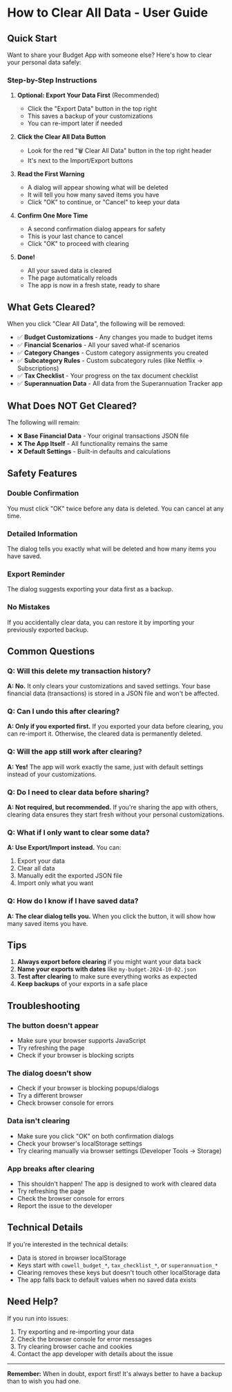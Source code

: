 # How to Clear All Data - User Guide

## Quick Start

Want to share your Budget App with someone else? Here's how to clear your personal data safely:

### Step-by-Step Instructions

1. **Optional: Export Your Data First** (Recommended)
   - Click the "Export Data" button in the top right
   - This saves a backup of your customizations
   - You can re-import later if needed

2. **Click the Clear All Data Button**
   - Look for the red "🗑️ Clear All Data" button in the top right header
   - It's next to the Import/Export buttons

3. **Read the First Warning**
   - A dialog will appear showing what will be deleted
   - It will tell you how many saved items you have
   - Click "OK" to continue, or "Cancel" to keep your data

4. **Confirm One More Time**
   - A second confirmation dialog appears for safety
   - This is your last chance to cancel
   - Click "OK" to proceed with clearing

5. **Done!**
   - All your saved data is cleared
   - The page automatically reloads
   - The app is now in a fresh state, ready to share

## What Gets Cleared?

When you click "Clear All Data", the following will be removed:

- ✅ **Budget Customizations** - Any changes you made to budget items
- ✅ **Financial Scenarios** - All your saved what-if scenarios
- ✅ **Category Changes** - Custom category assignments you created
- ✅ **Subcategory Rules** - Custom subcategory rules (like Netflix → Subscriptions)
- ✅ **Tax Checklist** - Your progress on the tax document checklist
- ✅ **Superannuation Data** - All data from the Superannuation Tracker app

## What Does NOT Get Cleared?

The following will remain:

- ❌ **Base Financial Data** - Your original transactions JSON file
- ❌ **The App Itself** - All functionality remains the same
- ❌ **Default Settings** - Built-in defaults and calculations

## Safety Features

### Double Confirmation
You must click "OK" twice before any data is deleted. You can cancel at any time.

### Detailed Information
The dialog tells you exactly what will be deleted and how many items you have saved.

### Export Reminder
The dialog suggests exporting your data first as a backup.

### No Mistakes
If you accidentally clear data, you can restore it by importing your previously exported backup.

## Common Questions

### Q: Will this delete my transaction history?
**A: No.** It only clears your customizations and saved settings. Your base financial data (transactions) is stored in a JSON file and won't be affected.

### Q: Can I undo this after clearing?
**A: Only if you exported first.** If you exported your data before clearing, you can re-import it. Otherwise, the cleared data is permanently deleted.

### Q: Will the app still work after clearing?
**A: Yes!** The app will work exactly the same, just with default settings instead of your customizations.

### Q: Do I need to clear data before sharing?
**A: Not required, but recommended.** If you're sharing the app with others, clearing data ensures they start fresh without your personal customizations.

### Q: What if I only want to clear some data?
**A: Use Export/Import instead.** You can:
1. Export your data
2. Clear all data
3. Manually edit the exported JSON file
4. Import only what you want

### Q: How do I know if I have saved data?
**A: The clear dialog tells you.** When you click the button, it will show how many saved items you have.

## Tips

1. **Always export before clearing** if you might want your data back
2. **Name your exports with dates** like `my-budget-2024-10-02.json`
3. **Test after clearing** to make sure everything works as expected
4. **Keep backups** of your exports in a safe place

## Troubleshooting

### The button doesn't appear
- Make sure your browser supports JavaScript
- Try refreshing the page
- Check if your browser is blocking scripts

### The dialog doesn't show
- Check if your browser is blocking popups/dialogs
- Try a different browser
- Check browser console for errors

### Data isn't clearing
- Make sure you click "OK" on both confirmation dialogs
- Check your browser's localStorage settings
- Try clearing manually via browser settings (Developer Tools → Storage)

### App breaks after clearing
- This shouldn't happen! The app is designed to work with cleared data
- Try refreshing the page
- Check the browser console for errors
- Report the issue to the developer

## Technical Details

If you're interested in the technical details:

- Data is stored in browser localStorage
- Keys start with `cowell_budget_*`, `tax_checklist_*`, or `superannuation_*`
- Clearing removes these keys but doesn't touch other localStorage data
- The app falls back to default values when no saved data exists

## Need Help?

If you run into issues:
1. Try exporting and re-importing your data
2. Check the browser console for error messages
3. Try clearing browser cache and cookies
4. Contact the app developer with details about the issue

---

**Remember:** When in doubt, export first! It's always better to have a backup than to wish you had one.

